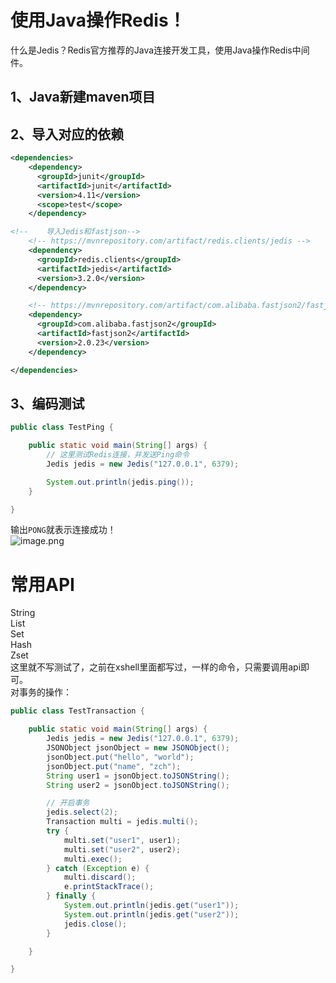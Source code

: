 <a name="usQ7C"></a>
# 使用Java操作Redis！
什么是Jedis？Redis官方推荐的Java连接开发工具，使用Java操作Redis中间件。
<a name="bt5Fn"></a>
## 1、Java新建maven项目
<a name="XA1G7"></a>
## 2、导入对应的依赖
```xml
<dependencies>
    <dependency>
      <groupId>junit</groupId>
      <artifactId>junit</artifactId>
      <version>4.11</version>
      <scope>test</scope>
    </dependency>

<!--    导入Jedis和fastjson-->
    <!-- https://mvnrepository.com/artifact/redis.clients/jedis -->
    <dependency>
      <groupId>redis.clients</groupId>
      <artifactId>jedis</artifactId>
      <version>3.2.0</version>
    </dependency>

    <!-- https://mvnrepository.com/artifact/com.alibaba.fastjson2/fastjson2 -->
    <dependency>
      <groupId>com.alibaba.fastjson2</groupId>
      <artifactId>fastjson2</artifactId>
      <version>2.0.23</version>
    </dependency>

</dependencies>
```
<a name="XOHSZ"></a>
## 3、编码测试
```java
public class TestPing {

    public static void main(String[] args) {
        // 这里测试Redis连接，并发送Ping命令
        Jedis jedis = new Jedis("127.0.0.1", 6379);

        System.out.println(jedis.ping());
    }

}
```
输出`PONG`就表示连接成功！<br />![image.png](https://cdn.nlark.com/yuque/0/2023/png/35204765/1681300708700-b7b4379f-4222-4445-a1f2-e3856a17e68a.png#averageHue=%2322272d&clientId=u4ad98380-16e8-4&from=paste&height=95&id=u8bb7a81c&name=image.png&originHeight=95&originWidth=360&originalType=binary&ratio=1&rotation=0&showTitle=false&size=5598&status=done&style=none&taskId=u7bfb476c-e535-41ed-9537-3c429b02c54&title=&width=360)
<a name="IfVxj"></a>
# 常用API
String<br />List<br />Set<br />Hash<br />Zset<br />这里就不写测试了，之前在xshell里面都写过，一样的命令，只需要调用api即可。<br />对事务的操作：
```java
public class TestTransaction {

    public static void main(String[] args) {
        Jedis jedis = new Jedis("127.0.0.1", 6379);
        JSONObject jsonObject = new JSONObject();
        jsonObject.put("hello", "world");
        jsonObject.put("name", "zch");
        String user1 = jsonObject.toJSONString();
        String user2 = jsonObject.toJSONString();

        // 开启事务
        jedis.select(2);
        Transaction multi = jedis.multi();
        try {
            multi.set("user1", user1);
            multi.set("user2", user2);
            multi.exec();
        } catch (Exception e) {
            multi.discard();
            e.printStackTrace();
        } finally {
            System.out.println(jedis.get("user1"));
            System.out.println(jedis.get("user2"));
            jedis.close();
        }

    }

}
```
